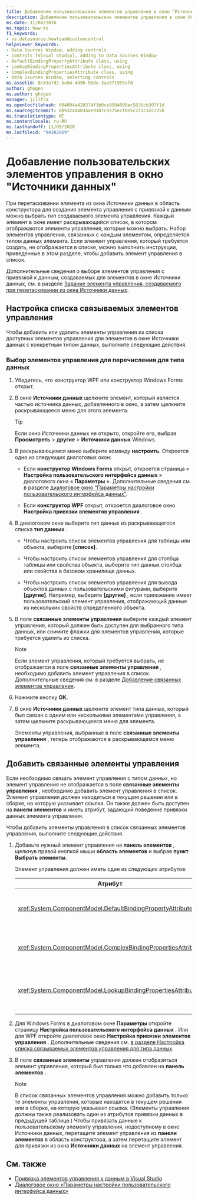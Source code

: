 ```yaml
---
title: Добавление пользовательских элементов управления в окно "Источники данных"
description: Добавление пользовательских элементов управления в окно Источники данных в Visual Studio. Настройка списка связываемых элементов управления. Добавьте связанные элементы управления.
ms.date: 11/04/2016
ms.topic: how-to
f1_keywords:
- vs.datasource.howtoaddcustomcontrol
helpviewer_keywords:
- Data Sources Window, adding controls
- controls [Visual Studio], adding to Data Sources Window
- DefaultBindingPropertyAttribute class, using
- LookupBindingPropertiesAttribute class, using
- ComplexBindingPropertiesAttribute class, using
- Data Sources Window, selecting controls
ms.assetid: 8c43e7d2-ba94-4d9b-96de-3aa971955afd
author: ghogen
ms.author: ghogen
manager: jillfra
ms.openlocfilehash: 004004a420374f3b0ce9504098ac5836cb307f1d
ms.sourcegitcommit: 0893244403aae9187c9375ecf0e5c221c32c225b
ms.translationtype: MT
ms.contentlocale: ru-RU
ms.lasthandoff: 11/09/2020
ms.locfileid: "94382069"
---
```

# <a name="add-custom-controls-to-the-data-sources-window"></a>Добавление пользовательских элементов управления в окно "Источники данных"

При перетаскивании элемента из окна Источники данных в область конструктора для создания элемента управления с привязкой к данным можно выбрать тип создаваемого элемента управления. Каждый элемент в окне имеет раскрывающийся список, в котором отображаются элементы управления, которые можно выбрать. Набор элементов управления, связанных с каждым элементом, определяется типом данных элемента. Если элемент управления, который требуется создать, не отображается в списке, можно выполнить инструкции, приведенные в этом разделе, чтобы добавить элемент управления в список.

Дополнительные сведения о выборе элементов управления с привязкой к данным, создаваемых для элементов в окне Источники данных, см. в разделе [Задание элемента управления, создаваемого при перетаскивании из окна Источники данных](../data-tools/set-the-control-to-be-created-when-dragging-from-the-data-sources-window.md).

## <a name="customize-the-bindable-controls-list"></a>Настройка списка связываемых элементов управления

Чтобы добавить или удалить элементы управления из списка доступных элементов управления для элементов в окне Источники данных с конкретным типом данных, выполните следующие действия.

### <a name="to-select-the-controls-to-be-listed-for-a-data-type"></a>Выбор элементов управления для перечисления для типа данных

1. Убедитесь, что конструктор WPF или конструктор Windows Forms открыт.

2. В окне **Источники данных** щелкните элемент, который является частью источника данных, добавленного в окно, а затем щелкните раскрывающееся меню для этого элемента.

   > [!TIP]
   > Если окно Источники данных не открыто, откройте его, выбрав **Просмотреть**  >  **другие**  >  **Источники данных** Windows.

3. В раскрывающемся меню выберите команду **настроить**. Откроется одно из следующих диалоговых окон:

    - Если **конструктор Windows Forms** открыт, откроется страница « **Настройка пользовательского интерфейса данных** » диалогового окна « **Параметры** ». Дополнительные сведения см. в разделе [диалоговое окно "Параметры настройки пользовательского интерфейса данных"](../ide/reference/options-windows-forms-designer-data-ui-customization.md).

    - Если **конструктор WPF** открыт, откроется диалоговое окно **Настройка привязки элементов управления** .

4. В диалоговом окне выберите тип данных из раскрывающегося списка **тип данных** .

    - Чтобы настроить список элементов управления для таблицы или объекта, выберите **[список]**.

    - Чтобы настроить список элементов управления для столбца таблицы или свойства объекта, выберите тип данных столбца или свойства в базовом хранилище данных.

    - Чтобы настроить список элементов управления для вывода объектов данных с пользовательскими фигурами, выберите **[другие]**. Например, выберите **[другие]** , если приложение имеет пользовательский элемент управления, отображающий данные из нескольких свойств определенного объекта.

5. В поле **связанные элементы управления** выберите каждый элемент управления, который должен быть доступен для выбранного типа данных, или снимите флажки для элементов управления, которые требуется удалить из списка.

    > [!NOTE]
    > Если элемент управления, который требуется выбрать, не отображается в поле **связанные элементы управления** , необходимо добавить элемент управления в список. Дополнительные сведения см. в разделе [Добавление связанных элементов управления](#add-associated-controls).

6. Нажмите кнопку **ОК**.

7. В окне **Источники данных** щелкните элемент типа данных, который был связан с одним или несколькими элементами управления, а затем щелкните раскрывающееся меню для элемента.

     Элементы управления, выбранные в поле **связанные элементы управления** , теперь отображаются в раскрывающемся меню элемента.

## <a name="add-associated-controls"></a>Добавить связанные элементы управления

Если необходимо связать элемент управления с типом данных, но элемент управления не отображается в поле **связанные элементы управления** , необходимо добавить элемент управления в список. Элемент управления должен находиться в текущем решении или в сборке, на которую указывает ссылка. Он также должен быть доступен на **панели элементов** и иметь атрибут, задающий поведение привязки данных элемента управления.

Чтобы добавить элементы управления в список связанных элементов управления, выполните следующие действия.

1. Добавьте нужный элемент управления на **панель элементов** , щелкнув правой кнопкой мыши **область элементов** и выбрав **пункт Выбрать элементы**.

     Элемент управления должен иметь один из следующих атрибутов:

    |Атрибут|Описание|
    |---------------|-----------------|
    |<xref:System.ComponentModel.DefaultBindingPropertyAttribute>|Реализуйте этот атрибут на простых элементах управления, отображающих один столбец (или свойство) данных, например <xref:System.Windows.Forms.TextBox> .|
    |<xref:System.ComponentModel.ComplexBindingPropertiesAttribute>|Реализуйте этот атрибут в элементах управления, отображающих списки (или таблицы) данных, например <xref:System.Windows.Forms.DataGridView> .|
    |<xref:System.ComponentModel.LookupBindingPropertiesAttribute>|Реализуйте этот атрибут в элементах управления, которые отображают списки (или таблицы) данных, но также должны представлять один столбец или свойство, например <xref:System.Windows.Forms.ComboBox> .|

2. Для Windows Forms в диалоговом окне **Параметры** откройте страницу **Настройка пользовательского интерфейса данных** . Или для WPF откройте диалоговое окно **Настройка привязки элементов управления** . Дополнительные сведения см. [в разделе Настройка списка связываемых элементов управления для типа данных](#customize-the-bindable-controls-list).

3. В поле **связанные элементы** управления должен отобразиться элемент управления, который был только что добавлен на **панель элементов** .

    > [!NOTE]
    > В список связанных элементов управления можно добавить только те элементы управления, которые находятся в текущем решении или в сборке, на которую указывает ссылка. (Элементы управления должны также реализовать один из атрибутов привязки данных в предыдущей таблице.) Чтобы привязать данные к пользовательскому элементу управления, недоступному в окне Источники данных, перетащите элемент управления из **панели элементов** в область конструктора, а затем перетащите элемент для привязки из окна **Источники данных** на элемент управления.

## <a name="see-also"></a>См. также

- [Привязка элементов управления к данным в Visual Studio](../data-tools/bind-controls-to-data-in-visual-studio.md)
- [Диалоговое окно «Параметры настройки пользовательского интерфейса данных»](../ide/reference/options-windows-forms-designer-data-ui-customization.md)
